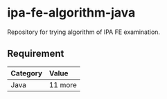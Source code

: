 # ipa-fe-algorithm-java
Repository for trying algorithm of IPA FE examination.

## Requirement

| Category | Value |
| :---- | :---- |
| Java | 11 more |

